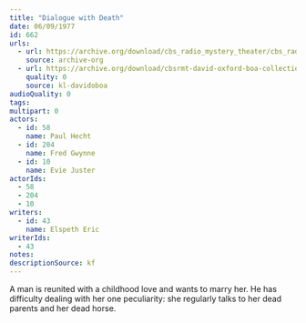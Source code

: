 ```yaml
---
title: "Dialogue with Death"
date: 06/09/1977
id: 662
urls: 
  - url: https://archive.org/download/cbs_radio_mystery_theater/cbs_radio_mystery_theater-0651-0700.zip/cbs_radio_mystery_theater-0651-0700%2Fcbsrmt_0662_dialogue_with_death.mp3
    source: archive-org
  - url: https://archive.org/download/cbsrmt-david-oxford-boa-collection/CBSRMT-770609-0662-Dialogue-with-Death-(128-48)_WBBM-JE-{BoA}.mp3
    quality: 0
    source: kl-davidoboa
audioQuality: 0
tags: 
multipart: 0
actors:  
  - id: 58
    name: Paul Hecht  
  - id: 204
    name: Fred Gwynne  
  - id: 10
    name: Evie Juster
actorIds:  
  - 58  
  - 204  
  - 10
writers:  
  - id: 43
    name: Elspeth Eric
writerIds:  
  - 43
notes: 
descriptionSource: kf
---
```

A man is reunited with a childhood love and wants to marry her. He has difficulty dealing with her one peculiarity: she regularly talks to her dead parents and her dead horse.